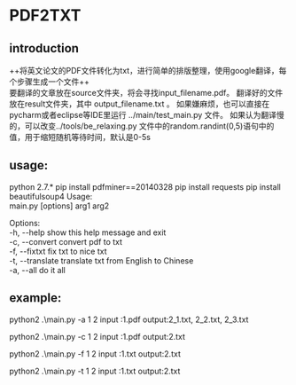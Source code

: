 # PDF2TXT
## introduction
++将英文论文的PDF文件转化为txt，进行简单的排版整理，使用google翻译，每个步骤生成一个文件++   
要翻译的文章放在source文件夹，将会寻找input_filename.pdf。
翻译好的文件放在result文件夹，其中 output_filename.txt 。
如果嫌麻烦，也可以直接在pycharm或者eclipse等IDE里运行 ../main/test_main.py 文件。
如果认为翻译慢的，可以改变../tools/be_relaxing.py 文件中的random.randint(0,5)语句中的值，用于缩短随机等待时间，默认是0-5s

## usage:
python 2.7.*
pip install pdfminer==20140328
pip install requests
pip install beautifulsoup4
Usage:   
 main.py [options] arg1 arg2

Options:   
  -h, --help       show this help message and exit   
  -c, --convert    convert pdf to txt   
  -f, --fixtxt     fix txt to nice txt   
  -t, --translate  translate txt from English to Chinese   
  -a, --all        do it all   
  
## example:
python2 .\main.py -a 1 2
input :1.pdf
output:2_1.txt, 2_2.txt, 2_3.txt

python2 .\main.py -c 1 2
input :1.pdf
output:2.txt

python2 .\main.py -f 1 2
input :1.txt
output:2.txt

python2 .\main.py -t 1 2
input :1.txt
output:2.txt


